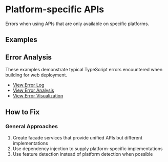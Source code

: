 # Platform-specific APIs

Errors when using APIs that are only available on specific platforms.

## Examples


## Error Analysis

These examples demonstrate typical TypeScript errors encountered when building for web deployment.

- [View Error Log](./typescript-errors.log)
- [View Error Analysis](./typescript-analysis.json)
- [View Error Visualization](./typescript-errors-report.html)

## How to Fix

### General Approaches

1. Create facade services that provide unified APIs but different implementations
2. Use dependency injection to supply platform-specific implementations
3. Use feature detection instead of platform detection when possible
